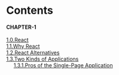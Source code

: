 # Contents

__CHAPTER-1__  
    ‎  
    [1.0.React](CHAPTER-1.md#1.0.React)    
    [1.1.Why React](CHAPTER-1.md#11why-react)    
    [1.2.React Alternatives](CHAPTER-1.md#12React-Alternatives)  
    [1.3.Two Kinds of Applications](CHAPTER-1.md#13Two-Kinds-of-Applications)  
    &nbsp;&nbsp;&nbsp;&nbsp;&nbsp;[1.3.1.Pros of the Single-Page Application](CHAPTER-1.md#131pros-of-the-single-page-application)</pre>
    


